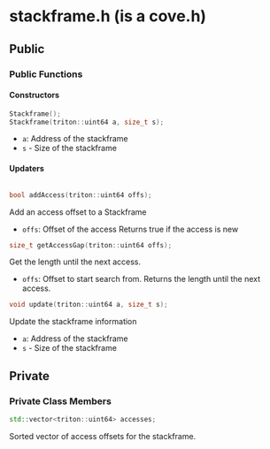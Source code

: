 # stackframe.h (is a cove.h)

## Public

### Public Functions

#### Constructors

```cpp
Stackframe();
Stackframe(triton::uint64 a, size_t s);
```
- `a`: Address of the stackframe
- `s` - Size of the stackframe

#### Updaters

```cpp

bool addAccess(triton::uint64 offs);
```
Add an access offset to a Stackframe
- `offs`: Offset of the access
Returns true if the access is new


```cpp
size_t getAccessGap(triton::uint64 offs);
```
Get the length until the next access.
- `offs`: Offset to start search from.
Returns the length until the next access.


```cpp
void update(triton::uint64 a, size_t s);
```
Update the stackframe information
- `a`: Address of the stackframe
- `s` - Size of the stackframe


## Private

### Private Class Members

```cpp
std::vector<triton::uint64> accesses;
```
Sorted vector of access offsets for the stackframe.
